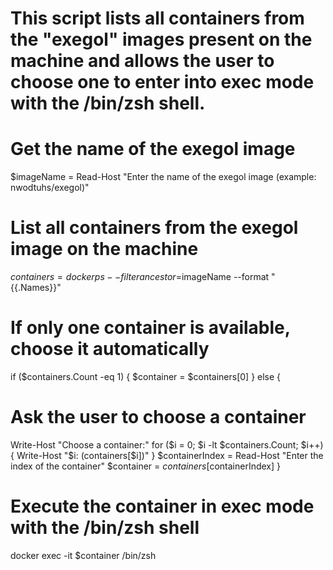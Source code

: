 # This script lists all containers from the "exegol" images present on the machine and allows the user to choose one to enter into exec mode with the /bin/zsh shell.

# Get the name of the exegol image
$imageName = Read-Host "Enter the name of the exegol image (example: nwodtuhs/exegol)"

# List all containers from the exegol image on the machine
$containers = docker ps --filter ancestor=$imageName --format "{{.Names}}"

# If only one container is available, choose it automatically
if ($containers.Count -eq 1) {
  $container = $containers[0]
} else {
  # Ask the user to choose a container
  Write-Host "Choose a container:"
  for ($i = 0; $i -lt $containers.Count; $i++) {
    Write-Host "$i: $($containers[$i])"
  }
  $containerIndex = Read-Host "Enter the index of the container"
  $container = $containers[$containerIndex]
}

# Execute the container in exec mode with the /bin/zsh shell
docker exec -it $container /bin/zsh

